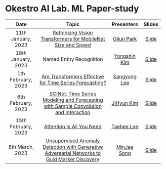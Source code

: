 # Okestro AI Lab. ML Paper-study 
|       Date       | Topic | Presenters | Slides |
|:----------------:|:----------------------------------------:|:----------:|:------:|
| 11th January, 2023 | [Rethinking Vision Transformers for MobileNet Size and Speed](https://arxiv.org/abs/2212.08059v1) | [Gijun Park](https://github.com/Yuri-0) | [Slide]() | 
| 18th January, 2023 | Named Entity Recognition | [Yongshin Kim](https://github.com/yong-shin) | [Slide](https://docs.google.com/presentation/d/1BG-9S1b4J02fX6OqNbUOVuGlTnTe15OlPJgob9jHp7M/edit?usp=sharing) | 
| 1th February, 2023 | [Are Transformers Effective for Time Series Forecasting?](https://arxiv.org/abs/2205.13504) | [Sangyong Lee](https://github.com/Taehee1004) | [Slide](https://docs.google.com/presentation/d/1yGhH-rumjtj_hluIIy1PNxWz6Zmk0lVGrNMTxpEWV8M/edit?pli=1#slide=id.g202920f4013_2_14) | 
| 6th February, 2023 | [SCINet: Time Series Modeling and Forecasting with Sample Convolution and Interaction](https://arxiv.org/pdf/2106.09305.pdf) | [JiHyun Kim](https://github.com/hijyun) | [Slide](https://docs.google.com/presentation/d/1EbCj5v8gsiKNGkryXs1d2YkvUiuXXW4y/edit?usp=sharing&ouid=113230354598330068546&rtpof=true&sd=true) | 
| 15th February, 2023 | [Attention Is All You Need](https://arxiv.org/abs/1706.03762) | [Taehee Lee](https://github.com/SYLee1996) | [Slide](https://docs.google.com/presentation/d/1dRsym6PSPbarqoIthW6CQCKmg2DJTRoJJFuxF72bWFg/edit?usp=sharing) | 
| 8th March, 2023 | [Unsupervised Anomaly Detection with Generative Adversarial Networks to Guid Marker Discovery](https://arxiv.org/abs/1703.05921) | [MinJae Song](https://github.com/Jjackson-dev) | [Slide](https://docs.google.com/presentation/d/15GWlLfkGXtDVewLN_2a0OENGnumpPg_n/edit?usp=share_link&ouid=108260106202789518742&rtpof=true&sd=true) | 
